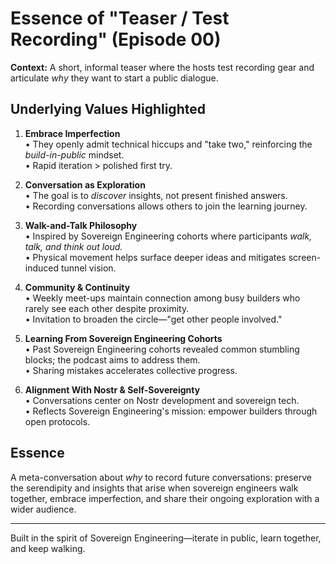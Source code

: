 # Essence of "Teaser / Test Recording" (Episode 00)

**Context:** A short, informal teaser where the hosts test recording gear and articulate *why* they want to start a public dialogue.

## Underlying Values Highlighted

1. **Embrace Imperfection**  
   • They openly admit technical hiccups and "take two," reinforcing the *build-in-public* mindset.  
   • Rapid iteration > polished first try.

2. **Conversation as Exploration**  
   • The goal is to *discover* insights, not present finished answers.  
   • Recording conversations allows others to join the learning journey.

3. **Walk-and-Talk Philosophy**  
   • Inspired by Sovereign Engineering cohorts where participants *walk, talk, and think out loud.*  
   • Physical movement helps surface deeper ideas and mitigates screen-induced tunnel vision.

4. **Community & Continuity**  
   • Weekly meet-ups maintain connection among busy builders who rarely see each other despite proximity.  
   • Invitation to broaden the circle—"get other people involved."

5. **Learning From Sovereign Engineering Cohorts**  
   • Past Sovereign Engineering cohorts revealed common stumbling blocks; the podcast aims to address them.  
   • Sharing mistakes accelerates collective progress.

6. **Alignment With Nostr & Self-Sovereignty**  
   • Conversations center on Nostr development and sovereign tech.  
   • Reflects Sovereign Engineering's mission: empower builders through open protocols.

## Essence
A meta-conversation about *why* to record future conversations: preserve the serendipity and insights that arise when sovereign engineers walk together, embrace imperfection, and share their ongoing exploration with a wider audience.

---
Built in the spirit of Sovereign Engineering—iterate in public, learn together, and keep walking. 